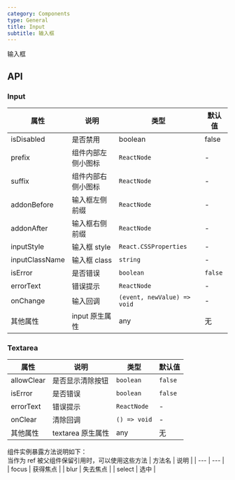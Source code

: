 ```yaml
---
category: Components
type: General
title: Input
subtitle: 输入框
---
```


输入框

## API

### Input

| 属性           | 说明               | 类型                        | 默认值  |
| -------------- | ------------------ | --------------------------- | ------- |
| isDisabled     | 是否禁用           | boolean                     | false   |
| prefix         | 组件内部左侧小图标 | `ReactNode`                 | -       |
| suffix         | 组件内部右侧小图标 | `ReactNode`                 | -       |
| addonBefore    | 输入框左侧前缀     | `ReactNode`                 | -       |
| addonAfter     | 输入框右侧前缀     | `ReactNode`                 | -       |
| inputStyle     | 输入框 style       | `React.CSSProperties`       | -       |
| inputClassName | 输入框 class       | `string`                    | -       |
| isError        | 是否错误           | `boolean`                   | `false` |
| errorText      | 错误提示           | `ReactNode`                 | -       |
| onChange       | 输入回调           | `(event, newValue) => void` | -       |
| 其他属性       | input 原生属性     | any                         | 无      |

### Textarea

| 属性       | 说明              | 类型         | 默认值  |
| ---------- | ----------------- | ------------ | ------- |
| allowClear | 是否显示清除按钮  | `boolean`    | `false` |
| isError    | 是否错误          | `boolean`    | `false` |
| errorText  | 错误提示          | `ReactNode`  | -       |
| onClear    | 清除回调          | `() => void` | -       |
| 其他属性   | textarea 原生属性 | any          | 无      |

组件实例暴露方法说明如下：<br>
当作为 ref 被父组件保留引用时，可以使用这些方法
| 方法名 | 说明 |
| --- | --- |
| focus | 获得焦点 |
| blur | 失去焦点 |
| select | 选中 |
